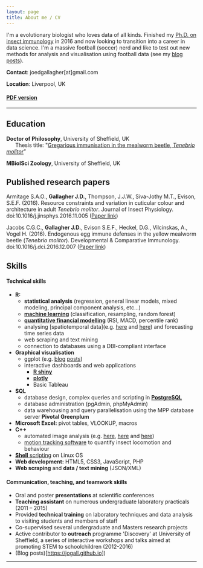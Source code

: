 ```yaml
---
layout: page
title: About me / CV
---
```


I'm a evolutionary biologist who loves data of all kinds. Finished my [Ph.D. on insect immunology](http://etheses.whiterose.ac.uk/12275/) in 2016 and now looking to transition into a career in data science. I'm a massive football (soccer) nerd and like to test out new methods for analysis and visualisation using football data (see my [blog posts](https://jogall.github.io/2017-05-12-home-away-pref/)).

**Contact**: joedgallagher[at]gmail.com

**Location**: Liverpool, UK

#### [PDF version](http://jogall.github.io/JDGallagher_CV.pdf)

______

Education
---------

**Doctor of Philosophy**, University of Sheffield, UK  
&nbsp;&nbsp;&nbsp;&nbsp;&nbsp;&nbsp;Thesis title: "[Gregarious immunisation in the mealworm beetle, *Tenebrio molitor*](http://etheses.whiterose.ac.uk/12275/)”

**MBiolSci Zoology**, University of Sheffield, UK


Published research papers
---------

Armitage S.A.O., **Gallagher J.D.**, Thompson, J.J.W., Siva-Jothy M.T., Evison, S.E.F. (2016). Resource constraints and variation in cuticular colour and architecture in adult *Tenebrio molitor*. Journal of Insect Physiology. doi:10.1016/j.jinsphys.2016.11.005 ([Paper link](https://www.researchgate.net/publication/310394762_Cuticular_colour_reflects_underlying_architecture_and_is_affected_by_a_limiting_resource))

Jacobs C.G.C., **Gallagher J.D.**, Evison S.E.F., Heckel, D.G., Vilcinskas, A., Vogel H. (2016). Endogenous egg immune defenses in the yellow mealworm beetle (*Tenebrio molitor*). Developmental & Comparative Immunology. doi:10.1016/j.dci.2016.12.007 ([Paper link](https://www.researchgate.net/publication/311993256_Endogenous_egg_immune_defenses_in_the_yellow_mealworm_beetle_Tenebrio_molitor))


Skills
---------
#### Technical skills

* **R:**
    * **statistical analysis** (regression, general linear models, mixed modeling, principal component analysis, etc...)
    * [**machine learning**](https://github.com/JoGall/FantasyPL) (classification, resampling, random forest)
    * [**quantitative financial modelling**](https://github.com/JoGall/quantdb) (RSI, MACD, percentile rank)
    * analysing [spatiotemporal data](e.g. [here](https://github.com/JoGall/simulated-walks) and [here](https://github.com/JoGall/rubitrail)) and forecasting time series data
    * web scraping and text mining
    * connection to databases using a DBI-compliant interface
* **Graphical visualisation**
    * ggplot (e.g. [blog](https://jogall.github.io/2017-05-24-final-gameweek-extravaganzas/) [posts](https://jogall.github.io/2017-08-04-robin-hood-teams/))
    * interactive dashboards and web applications
        * [**R shiny**](https://jdgallagher.shinyapps.io/seasonStats/)
        * [**plotly**](https://plot.ly/~jogal)
        * Basic Tableau
* **SQL**
    * database design, complex queries and scripting in [**PostgreSQL**](https://github.com/JoGall/quantdb)
    * database administration (pgAdmin, phpMyAdmin)
    * data warehousing and query parallelisation using the MPP database server **Pivotal Greenplum**
* **Microsoft Excel:** pivot tables, VLOOKUP, macros
* **C++**
    * automated image analysis (e.g. [here](https://github.com/JoGall/nylon-encapsulation), [here](https://github.com/JoGall/ladybird-spots) and [here](https://github.com/JoGall/cuticular-melanisation))
    * [motion tracking software](https://sourceforge.net/projects/ubitrail/) to quantify insect locomotion and behaviour
* [**Shell** scripting](https://github.com/JoGall/quantdb) on Linux OS
* **Web development:** HTML5, CSS3, JavaScript, PHP
* **Web scraping** and **data / text mining** (JSON/XML)


#### Communication, teaching, and teamwork skills
* Oral and poster **presentations** at scientific conferences
* **Teaching assistant** on numerous undergraduate laboratory practicals
(2011 – 2015)
* Provided **technical training** on laboratory techniques and data analysis to visiting students and members of staff
* Co-supervised several undergraduate and Masters research projects
* Active contributor to **outreach** programme 'Discovery' at University of Sheffield, a series of interactive workshops and talks aimed at promoting STEM to schoolchildren (2012-2016)
* (Blog posts)[https://jogall.github.io])

------------
